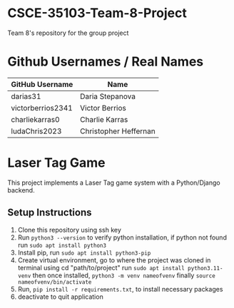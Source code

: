 # CSCE-35103-Team-8-Project
Team 8's repository for the group project

# Github Usernames / Real Names
| GitHub Username   | Name   |
|------------|------------|
| darias31 | Daria Stepanova |
| victorberrios2341 | Victor Berrios |
| charliekarras0 | Charlie Karras |
| ludaChris2023 | Christopher Heffernan|

# Laser Tag Game

This project implements a Laser Tag game system with a Python/Django backend.

## Setup Instructions

1. Clone this repository using ssh key
2. Run ```python3 --version``` to verify python installation, if python not found run
```sudo apt install python3```
3. Install pip, run
```sudo apt install python3-pip```
4. Create virtual environment, go to where the project was cloned in terminal using cd "path/to/project"
      run
   ```sudo apt install python3.11-venv```
      then once installed,
   ```python3 -m venv nameofvenv```
      finally
   ```source nameofvenv/bin/activate```
5. Run, ```pip install -r requirements.txt```, to install necessary packages
6. deactivate to quit application
   
